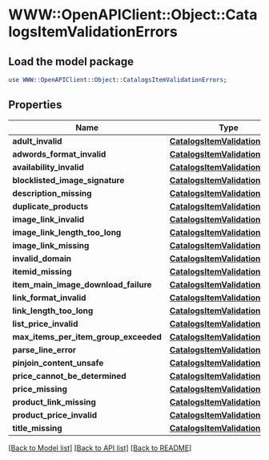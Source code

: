 # WWW::OpenAPIClient::Object::CatalogsItemValidationErrors

## Load the model package
```perl
use WWW::OpenAPIClient::Object::CatalogsItemValidationErrors;
```

## Properties
Name | Type | Description | Notes
------------ | ------------- | ------------- | -------------
**adult_invalid** | [**CatalogsItemValidationDetails**](CatalogsItemValidationDetails.md) |  | [optional] 
**adwords_format_invalid** | [**CatalogsItemValidationDetails**](CatalogsItemValidationDetails.md) |  | [optional] 
**availability_invalid** | [**CatalogsItemValidationDetails**](CatalogsItemValidationDetails.md) |  | [optional] 
**blocklisted_image_signature** | [**CatalogsItemValidationDetails**](CatalogsItemValidationDetails.md) |  | [optional] 
**description_missing** | [**CatalogsItemValidationDetails**](CatalogsItemValidationDetails.md) |  | [optional] 
**duplicate_products** | [**CatalogsItemValidationDetails**](CatalogsItemValidationDetails.md) |  | [optional] 
**image_link_invalid** | [**CatalogsItemValidationDetails**](CatalogsItemValidationDetails.md) |  | [optional] 
**image_link_length_too_long** | [**CatalogsItemValidationDetails**](CatalogsItemValidationDetails.md) |  | [optional] 
**image_link_missing** | [**CatalogsItemValidationDetails**](CatalogsItemValidationDetails.md) |  | [optional] 
**invalid_domain** | [**CatalogsItemValidationDetails**](CatalogsItemValidationDetails.md) |  | [optional] 
**itemid_missing** | [**CatalogsItemValidationDetails**](CatalogsItemValidationDetails.md) |  | [optional] 
**item_main_image_download_failure** | [**CatalogsItemValidationDetails**](CatalogsItemValidationDetails.md) |  | [optional] 
**link_format_invalid** | [**CatalogsItemValidationDetails**](CatalogsItemValidationDetails.md) |  | [optional] 
**link_length_too_long** | [**CatalogsItemValidationDetails**](CatalogsItemValidationDetails.md) |  | [optional] 
**list_price_invalid** | [**CatalogsItemValidationDetails**](CatalogsItemValidationDetails.md) |  | [optional] 
**max_items_per_item_group_exceeded** | [**CatalogsItemValidationDetails**](CatalogsItemValidationDetails.md) |  | [optional] 
**parse_line_error** | [**CatalogsItemValidationDetails**](CatalogsItemValidationDetails.md) |  | [optional] 
**pinjoin_content_unsafe** | [**CatalogsItemValidationDetails**](CatalogsItemValidationDetails.md) |  | [optional] 
**price_cannot_be_determined** | [**CatalogsItemValidationDetails**](CatalogsItemValidationDetails.md) |  | [optional] 
**price_missing** | [**CatalogsItemValidationDetails**](CatalogsItemValidationDetails.md) |  | [optional] 
**product_link_missing** | [**CatalogsItemValidationDetails**](CatalogsItemValidationDetails.md) |  | [optional] 
**product_price_invalid** | [**CatalogsItemValidationDetails**](CatalogsItemValidationDetails.md) |  | [optional] 
**title_missing** | [**CatalogsItemValidationDetails**](CatalogsItemValidationDetails.md) |  | [optional] 

[[Back to Model list]](../README.md#documentation-for-models) [[Back to API list]](../README.md#documentation-for-api-endpoints) [[Back to README]](../README.md)


